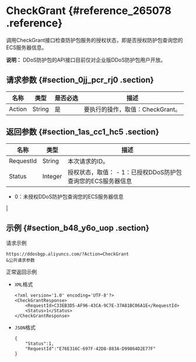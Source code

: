 # CheckGrant {#reference_265078 .reference}

调用CheckGrant接口检查防护包服务的授权状态，即是否授权防护包查询您的ECS服务器信息。

**说明：** DDoS防护包的API接口目前仅对企业版DDoS防护包用户开放。

## 请求参数 {#section_0jj_pcr_rj0 .section}

|名称|类型|是否必选|描述|
|--|--|----|--|
|Action|String|是|要执行的操作，取值：CheckGrant。|

## 返回参数 {#section_1as_cc1_hc5 .section}

|名称|类型|描述|
|--|--|--|
|RequestId|String|本次请求的ID。|
|Status|Integer|授权状态，取值： -   1：已授权DDoS防护包查询您的ECS服务器信息
-   0：未授权DDoS防护包查询您的ECS服务器信息

 |

## 示例 {#section_b48_y6o_uop .section}

请求示例

``` {#codeblock_60x_v7t_oqo}
https://ddosbgp.aliyuncs.com/?Action=CheckGrant
&公共请求参数
```

正常返回示例

-   `XML`格式

    ``` {#codeblock_yok_0bb_bul}
    <?xml version='1.0' encoding='UTF-8'?>
    <CheckGrantResponse>
        <RequestId>C33EB3D5-AF96-43CA-9C7E-37A81BC06A1E</RequestId>
        <Status>1</Status>
    </CheckGrantResponse>
    ```

-   `JSON`格式

    ``` {#codeblock_ftr_37u_bst}
    {
        "Status":1,
        "RequestId":"E76E316C-697F-42D8-883A-D99864D2E77F"
    }
    ```



